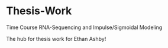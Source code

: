 # Thesis-Work
Time Course RNA-Sequencing and Impulse/Sigmoidal Modeling

The hub for thesis work for Ethan Ashby!
